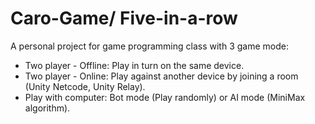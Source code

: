 # Caro-Game/ Five-in-a-row
A personal project for game programming class with 3 game mode:
- Two player - Offline: Play in turn on the same device.
- Two player - Online: Play against another device by joining a room (Unity Netcode, Unity Relay).
- Play with computer: Bot mode (Play randomly) or AI mode (MiniMax algorithm).
